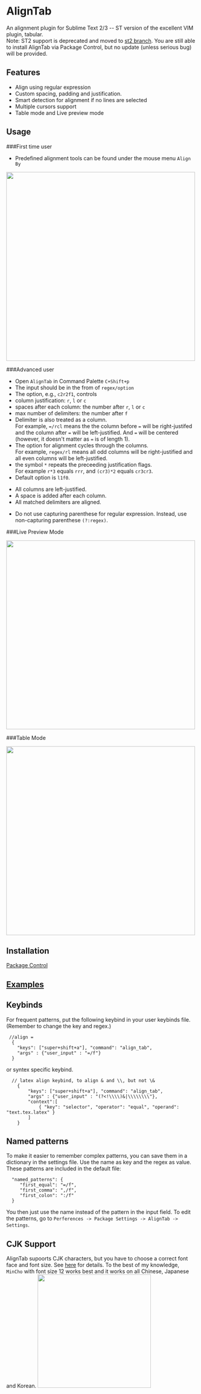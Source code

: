 AlignTab
==============
An alignment plugin for Sublime Text 2/3 -- ST version of the excellent VIM plugin, tabular.<br>
Note: ST2 support is deprecated and moved to [st2 branch](https://github.com/randy3k/AlignTab/tree/st2). You are still able to install AlignTab via Package Control, but no update (unless serious bug) will be provided.

Features
------------
- Align using regular expression
- Custom spacing, padding and justification.
- Smart detection for alignment if no lines are selected
- Multiple cursors support
- Table mode and Live preview mode

Usage
------------
###First time user

- Predefined alignment tools can be found under the mouse menu `Align By`

<img width=500 src="https://github.com/randy3k/AlignTab/raw/fig/alignby.png">

###Advanced user

- Open `AlignTab` in Command Palette `C+Shift+p`
- The input should be in the from of `regex/option`
- The option, e.g., `c2r2f1`, controls
 - column justification: `r`, `l` or `c`
 - spaces after each column: the number after `r`, `l` or `c`
 - max number of delimiters: the number after `f`
- Delimiter is also treated as a column.<br>
For example, `=/rcl` means the the column before `=` will be right-justifed and the column after `=` will be left-justified. And `=` will be centered (however, it doesn't matter as `=` is of length 1).
- The option for alignment cycles through the columns. <br>
For example, `regex/rl` means all odd columns will be right-justified and all even columns will be left-justified.
- the symbol `*` repeats the preceeding justification flags. 
<br>For example `r*3` equals `rrr`, and `(cr3)*2` equals `cr3cr3`.
- Default option is `l1f0`.
 * All columns are left-justified.
 * A space is added after each column.
 * All matched delimiters are aligned.
- Do not use capturing parenthese for regular expression. Instead, use non-capturing parenthese `(?:regex)`.


###Live Preview Mode

<img width=500 src="https://github.com/randy3k/AlignTab/raw/fig/aligntab.gif">

###Table Mode

<img width=500 src="https://github.com/randy3k/AlignTab/raw/fig/table.gif">


Installation
------------
[Package Control](http://wbond.net/sublime_packages/package_control)


[Examples](https://github.com/randy3k/AlignTab/wiki/Examples)
-----------

Keybinds
------------
For frequent patterns, put the following keybind in your user keybinds file. (Remember to change the key and regex.)

```
 //align =
  {
    "keys": ["super+shift+a"], "command": "align_tab",
    "args" : {"user_input" : "=/f"}
  }
```
or syntex specific keybind.

```
  // latex align keybind, to align & and \\, but not \&
    {
    	"keys": ["super+shift+a"], "command": "align_tab",
        "args" : {"user_input" : "(?<!\\\\)&|\\\\\\\\"},
        "context":[
            { "key": "selector", "operator": "equal", "operand": "text.tex.latex" }
        ]
    }
```



Named patterns
------------
To make it easier to remember complex patterns, you can save them in
a dictionary in the settings file. Use the name as key and the regex as value.
These patterns are included in the default file:

```
  "named_patterns": {
     "first_equal": "=/f",
     "first_comma": ",/f",
     "first_colon": ":/f"
  }
```

You then just use the name instead of the pattern in the input field.
To edit the patterns, go to `Perferences -> Package Settings -> AlignTab -> Settings`.


CJK Support
---
AlignTab supoorts CJK characters, but you have to choose a correct font face and font size.
See [here](https://github.com/vkocubinsky/SublimeTableEditor/pull/17#issuecomment-22539305) for details.
To the best of my knowledge, `MinCho` with font size 12 works best and it works on all Chinese, Japanese and Korean.
<img width=300 src="https://github.com/randy3k/AlignTab/raw/fig/cjk.png">
